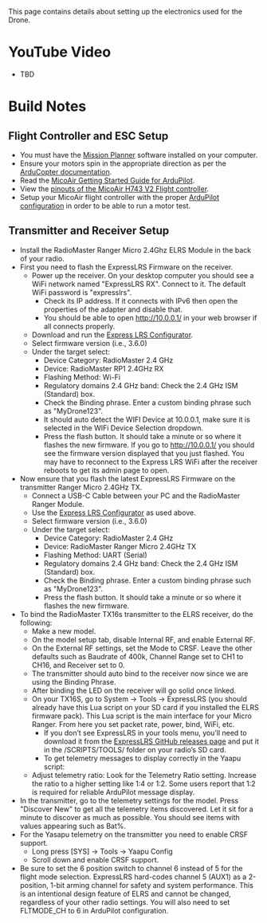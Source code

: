 This page contains details about setting up the electronics used for the Drone.

# YouTube Video
- TBD

# Build Notes
## Flight Controller and ESC Setup
- You must have the [Mission Planner](https://ardupilot.org/planner/docs/mission-planner-installation.html) software installed on your computer.
- Ensure your motors spin in the appropriate direction as per the [ArduCopter documentation](https://ardupilot.org/copter/docs/connect-escs-and-motors.html).
- Read the [MicoAir Getting Started Guide for ArduPilot](https://micoair.com/docs/getting-started-guide-for-ardupilot/).
- View the [pinouts of the MicoAir H743 V2 Flight controller](https://store.micoair.com/product/micoair743-v2/).
- Setup your MicoAir flight controller with the proper [ArduPilot configuration](../ArduPilot-Config/ArduPilot-Config.md) in order to be able to run a motor test.

## Transmitter and Receiver Setup
- Install the RadioMaster Ranger Micro 2.4Ghz ELRS Module in the back of your radio.
- First you need to flash the ExpressLRS Firmware on the receiver.
  - Power up the receiver. On your desktop computer you should see a WiFi network named "ExpressLRS RX". Connect to it. The default WiFi password is "expresslrs".
    - Check its IP address. If it connects with IPv6 then open the properties of the adapter and disable that.
    - You should be able to open http://10.0.0.1/ in your web browser if all connects properly.
  - Download and run the [Express LRS Configurator](https://www.expresslrs.org/quick-start/installing-configurator/).
  - Select firmware version (i.e., 3.6.0)
  - Under the target select:
    - Device Category: RadioMaster 2.4 GHz
    - Device: RadioMaster RP1 2.4GHz RX
    - Flashing Method: Wi-Fi
    - Regulatory domains 2.4 GHz band: Check the 2.4 GHz ISM (Standard) box.
    - Check the Binding phrase. Enter a custom binding phrase such as "MyDrone123".
    - It should auto detect the WIFI Device at 10.0.0.1, make sure it is selected in the WIFi Device Selection dropdown.
    - Press the flash button. It should take a minute or so where it flashes the new firmware. If you go to http://10.0.0.1/ you should see the firmware version displayed that you just flashed. You may have to reconnect to the Express LRS WiFi after the receiver reboots to get its admin page to open.
- Now ensure that you flash the latest ExpressLRS Firmware on the transmitter Ranger Micro 2.4GHz TX.
  - Connect a USB-C Cable between your PC and the RadioMaster Ranger Module.
  - Use the [Express LRS Configurator](https://www.expresslrs.org/quick-start/installing-configurator/) as used above.
  - Select firmware version (i.e., 3.6.0)
  - Under the target select:
    - Device Category: RadioMaster 2.4 GHz
    - Device: RadioMaster Ranger Micro 2.4GHz TX
    - Flashing Method: UART (Serial)
    - Regulatory domains 2.4 GHz band: Check the 2.4 GHz ISM (Standard) box.
    - Check the Binding phrase. Enter a custom binding phrase such as "MyDrone123".
    - Press the flash button. It should take a minute or so where it flashes the new firmware.
- To bind the RadioMaster TX16s transmitter to the ELRS receiver, do the following:
  - Make a new model.
  - On the model setup tab, disable Internal RF, and enable External RF.
  - On the External RF settings, set the Mode to CRSF. Leave the other defaults such as Baudrate of 400k, Channel Range set to CH1 to CH16, and Receiver set to 0.
  - The transmitter should auto bind to the receiver now since we are using the Binding Phrase.
  - After binding the LED on the receiver will go solid once linked.
  - On your TX16S, go to System → Tools → ExpressLRS (you should already have this Lua script on your SD card if you installed the ELRS firmware pack). This Lua script is the main interface for your Micro Ranger. From here you set packet rate, power, bind, WiFi, etc.
    - If you don’t see ExpressLRS in your tools menu, you’ll need to download it from the [ExpressLRS GitHub releases page](https://github.com/ExpressLRS/ExpressLRS) and put it in the /SCRIPTS/TOOLS/ folder on your radio’s SD card.
    - To get telemetry messages to display correctly in the Yaapu script:
  - Adjust telemetry ratio: Look for the Telemetry Ratio setting. Increase the ratio to a higher setting like 1:4 or 1:2. Some users report that 1:2 is required for reliable ArduPilot message display.
- In the transmitter, go to the telemetry settings for the model. Press "Discover New" to get all the telemetry items discovered. Let it sit for a minute to discover as much as possible. You should see items with values appearing such as Bat%.
- For the Yasapu telemetry on the transmitter you need to enable CRSF support.
  -  Long press [SYS] -> Tools -> Yaapu Config
  -  Scroll down and enable CRSF support.
- Be sure to set the 6 position switch to channel 6 instead of 5 for the flight mode selection. ExpressLRS hard-codes channel 5 (AUX1) as a 2-position, 1-bit arming channel for safety and system performance. This is an intentional design feature of ELRS and cannot be changed, regardless of your other radio settings. You will also need to set FLTMODE_CH to 6 in ArduPilot configuration.